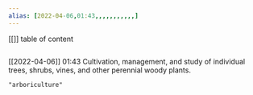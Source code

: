 ```yaml
---
alias: [2022-04-06,01:43,,,,,,,,,,,]
---
```

[[]]
table of content
```toc
```

[[2022-04-06]] 01:43
Cultivation, management, and study of individual trees, shrubs, vines, and other perennial woody plants.
```query
"arboriculture"
```